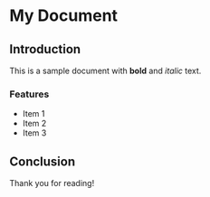 # My Document

## Introduction
This is a sample document with **bold** and *italic* text.

### Features
- Item 1
- Item 2
- Item 3

## Conclusion
Thank you for reading! 